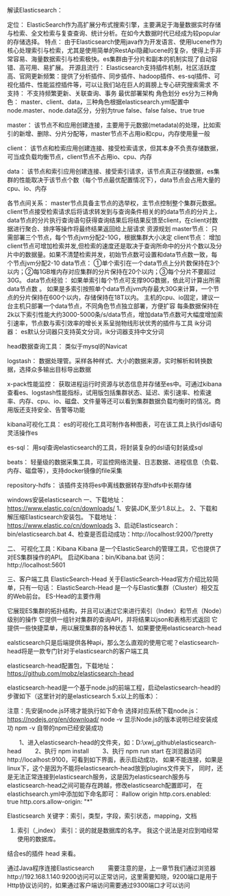  解读Elasticsearch：
 
 定位： ElasticSearch作为高扩展分布式搜索引擎，主要满足于海量数据实时存储与检索、全文检索与复查查询、统计分析。在如今大数据时代已经成为较popular的存储选择。
 特点： 由于Elasticsearch使用java作为开发语言、使用lucene作为核心处理索引与检索，尤其是使用简单的RestApi隐藏lucene的复杂，使得上手非常容易、海量数据索引与检索极快。es集群由于分片和副本的机制实现了自动容错、高可用、易扩展。
 开源且流行： Elasticsearch支持插件机制，社区活跃度高、官网更新频繁：提供了分析插件、同步插件、hadoop插件、es-sql插件、可视化插件、性能监控插件等，可以让我们站在巨人的肩膀上专心研究搜索需求
 不支持： 不支持频繁更新、关联查询、事务
 最优部署架构
 角色划分
 es分为三种角色： master、client、data，三种角色根据elasticsearch.yml配置中node.master、node.data区分，分别为true false、false false、true true
 
 master： 该节点不和应用创建连接，主要用于元数据(metadata)的处理，比如索引的新增、删除、分片分配等，master节点不占用io和cpu，内存使用量一般
 
 client： 该节点和检索应用创建连接、接受检索请求，但其本身不负责存储数据，可当成负载均衡节点，client节点不占用io、cpu、内存
 
 data： 该节点和索引应用创建连接、接受索引请求，该节点真正存储数据，es集群的性能取决于该节点个数（每个节点最优配置情况下），data节点会占用大量的cpu、io、内存
 
 各节点间关系： master节点具备主节点的选举权，主节点控制整个集群元数据。client节点接受检索请求后将请求转发到与查询条件相关的的data节点的分片上，data节点的分片执行查询语句获得查询结果后将结果反馈至client，在client对数据进行聚合、排序等操作将最终结果返回给上层请求
 资源规划
 master节点： 只需部署三个节点，每个节点jvm分配2-10G，根据集群大小决定
 client节点： 增加client节点可增加检索并发,但检索的速度还是取决于查询所命中的分片个数以及分片中的数据量。如果不清楚检索并发，初始节点数可设置和data节点数一致，每个节点jvm分配2-10
 data节点： ①单个索引在一个data节点上分片数保持在3个以内；②每1GB堆内存对应集群的分片保持在20个以内；③每个分片不要超过30G。
 data节点经验：
 如果单索引每个节点可支撑90G数据，依此可计算出所需data节点数 。
 如果是多索引按照单个data节点jvm内存最大30G来计算，一个节点的分片保持在600个以内，存储保持在18T以内。
 主机的cpu、io固定，建议一台主机只部署一个data节点，不同角色节点独立部署，方便扩容
 每条数据保持在2k以下索引性能大约3000-5000条/s/data节点，增加data节点数可大幅度增加索引速率，节点数与索引效率的增长关系呈抛物线形状​
 优秀的插件与工具
 ik分词器： es默认分词器只支持英文分词，ik分词器支持中文分词
 
 head数据查询工具： 类似于mysql的Navicat
 
 logstash： 数据处理管。采样各种样式、大小的数据来源，实时解析和转换数据，选择众多输出目标导出数据
 
 x-pack性能监控： 获取进程运行时资源与状态信息并存储至es中。可通过kibana查看es、logstash性能指标，试用版包括集群状态、延迟、索引速率、检索速率、内存、cpu、io、磁盘、文件量等还可以看到集群数据负载均衡时的情况。商用版还支持安全、告警等功能
 
 kibana可视化工具： es的可视化工具可制作各种图表，可在该工具上执行dsl语句灵活操作es
 
 es-sql： 用sql查询elasticsearch的工具，将封装复杂的dsl语句封装成sql
 
 beats： 轻量级的数据采集工具，可监控网络流量、日志数据、进程信息（负载、内存、磁盘等），支持docker镜像的file采集
 
 repository-hdfs： 该插件支持将es中离线数据转存至hdfs中长期存储
 
 
 windows安装elasticsearch
 一、下载地址： https://www.elastic.co/cn/downloads/
1、安装JDK,至少1.8以上。
2、下载和解压缩Elasticsearch安装包。
下载地址：https://www.elastic.co/cn/downloads
3、启动Elasticsearch：bin/elasticsearch.bat
4、检查是否启动成功：http://localhost:9200/?pretty

 二、 可视化工具：Kibana
Kibana 是一个ElasticSearch的管理工具，它也提供了对ES集群操作的API。
启动Kibana：bin/Kibana.bat
访问：http://localhost:5601
 
 三、客户端工具 ElasticSearch-Head
 关于ElasticSearch-Head官方介绍比较简单，只有一句话：
 ElasticSearch-Head 是一个与Elastic集群（Cluster）相交互的Web前台。
 ES-Head的主要作用
 
 它展现ES集群的拓扑结构，并且可以通过它来进行索引（Index）和节点（Node）级别的操作
 它提供一组针对集群的查询API，并将结果以json和表格形式返回
 它提供一些快捷菜单，用以展现集群的各种状态
 1、如果要使用elasticsearch-head
 
 ealsticsearch只是后端提供各种api，那么怎么直观的使用它呢？elasticsearch-head将是一款专门针对于elasticsearch的客户端工具

 elasticsearch-head配置包，下载地址：https://github.com/mobz/elasticsearch-head

 elasticsearch-head是一个基于node.js的前端工程，启动elasticsearch-head的步骤如下（这里针对的是elasticsearch 5.x以上的版本）：

 注意：先安装node.js环境才能执行如下命令
 选择对应系统下载node.js：https://nodejs.org/en/download/
 node -v 显示Node.js的版本说明已经安装成功
 npm -v 自带的npm已经安装成功

 　　1、进入elasticsearch-head的文件夹，如：D:\xwj_github\elasticsearch-head
 　　2、执行 npm install
 　　3、执行 npm run start
 在浏览器访问http://localhost:9100，可看到如下界面，表示启动成功，
 如果不能连接，如果是linux下，这个是因为不能将elasticsearch-head放到plugins文件夹下，
 同时，还是无法正常连接到elasticsearch服务，这是因为elasticsearch服务与elasticsearch-head之间可能存在跨越，修改elasticsearch配置即可，
 在elastichsearch.yml中添加如下命名即可： 
#allow origin
http.cors.enabled: true
http.cors.allow-origin: "*"


Elasticsearch 关键字：索引，类型，字段，索引状态，mapping，文档

1. 索引（_index）
索引：说的就是数据库的名字。
我这个说法是对应到咱经常使用的数据库。

结合es的插件 head 来看。

通过Java程序连接Elasticsearch
　　需要注意的是，上一章节我们通过浏览器http://192.168.1.140:9200访问可以正常访问，这里需要知晓，9200端口是用于Http协议访问的，如果通过客户端访问需要通过9300端口才可以访问

